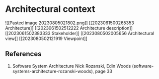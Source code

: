 # Architectural context

![[Pasted image 20230805021802.png]]
[[2023061500265353 Architecture]]
[[2023061502512222 Architecture description]]
[[2023061502383333 Stakeholder]]
[[2023080502005656 Architectural view]]
[[2023080502121919 Viewpoint]]


## References
1. Software System Architecture Nick Rozanski,  Edin Woods (software-systems-architecture-rozanski-woods), page 33